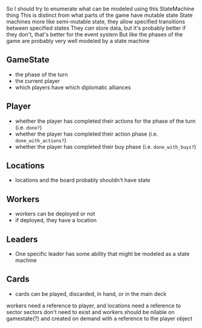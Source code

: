 <!-- This file is for thinking about code, and planning stuff -->

So I should try to enumerate what can be modeled using this StateMachine thing
This is distinct from what parts of the game have mutable state
State machines more like semi-mutable state, they allow specified transitions between specified states
They *can* store data, but it's probably better if they don't, that's better for the event system
But like the phases of the game are probably very well modeled by a state machine

## GameState
  * the phase of the turn
  * the current player
  * which players have which diplomatic alliances

## Player
  * whether the player has completed their actions for the phase of the turn (i.e. `done?`)
  * whether the player has completed their action phase (i.e. `done_with_actions?`)
  * whether the player has completed their buy phase (i.e. `done_with_buys?`)

## Locations
  * locations and the board probably shouldn't have state

## Workers
  * workers can be deployed or not
  * if deployed, they have a location

## Leaders
  * One specific leader has some ability that might be modeled as a state machine

## Cards
  * cards can be played, discarded, in hand, or in the main deck



workers need a reference to player, and locations need a reference to sector
sectors don't need to exist and workers should be nilable on gamestate(?) and created on demand with a reference to the player object
